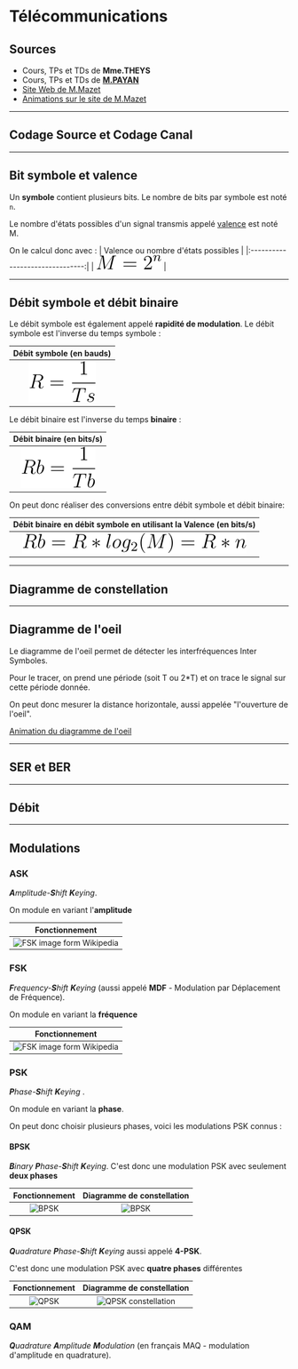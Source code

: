 <!--
Created by Its-Just-Nans - https://github.com/Its-Just-Nans
Copyright Its-Just-Nans
--->

# Télécommunications

## Sources

- Cours, TPs et TDs de **Mme.THEYS**
- Cours, TPs et TDs de [**M.PAYAN**](https://www.i3s.unice.fr/~fpayan/)
- [Site Web de M.Mazet](http://miv.u-strasbg.fr/mazet/mazet-fr.html)
- [Animations sur le site de M.Mazet](http://miv.u-strasbg.fr/mazet/animations/)

---

## Codage Source et Codage  Canal

---

## Bit symbole et valence

Un **symbole** contient plusieurs bits. Le nombre de bits par symbole est noté `n`.

Le nombre d'états possibles d'un signal transmis appelé [valence](https://fr.wikipedia.org/wiki/Valence_(r%C3%A9seau)) est noté M.

On le calcul donc avec :
| Valence ou nombre d'états possibles |
|:-------------------------------:|
| ![Equation](./data/telecom/valence.svg) |

---

## Débit symbole et débit binaire

Le débit symbole est également appelé **rapidité de modulation**. Le débit symbole est l'inverse du temps symbole :

| Débit symbole (**en bauds**)|
|:-------------------------------:|
| ![Equation](./data/telecom/debitSymbole.svg) |

Le débit binaire est l'inverse du temps **binaire** :

| Débit binaire (**en bits/s**)|
|:-------------------------------:|
| ![Equation](./data/telecom/debitBinaire.svg) |

On peut donc réaliser des conversions entre débit symbole et débit binaire:

| Débit binaire en débit symbole en utilisant la Valence (**en bits/s**)|
|:---------------------------------------------------------------------:|
| ![Equation](./data/telecom/debitBinaireDebitSymbole.svg) |

---

## Diagramme de constellation

---

## Diagramme de l'oeil

Le diagramme de l'oeil permet de détecter les interfréquences Inter Symboles.

Pour le tracer, on prend une période (soit T ou 2*T) et on trace le signal sur cette période donnée.

On peut donc mesurer la distance horizontale, aussi appelée "l'ouverture de l'oeil".

[Animation du diagramme de l'oeil](http://miv.u-strasbg.fr/mazet/animations/eyediag.html)

---

## SER et BER

---

## Débit

---

## Modulations

### ASK

_**A**mplitude-**S**hift **K**eying_.

On module en variant l'**amplitude**

|                                                                Fonctionnement                                                                                |
|:------------------------------------------------------------------------------------------------------------------------------------------------------------:|
| ![FSK image form Wikipedia](https://www.researchgate.net/profile/Ahmad_Fauzi_Abas/publication/221907745/figure/fig1/AS:670028466765837@1536758643863/Example-of-ASK-modulation-foramt-a-binary-signal-and-b-ASK-modulated-signal.png) |

### FSK

_**F**requency-**S**hift **K**eying_ (aussi appelé **MDF** - Modulation par Déplacement de Fréquence).

On module en variant la **fréquence**

|                                                                Fonctionnement                                                                                |
|:------------------------------------------------------------------------------------------------------------------------------------------------------------:|
| ![FSK image form Wikipedia](https://upload.wikimedia.org/wikipedia/commons/thumb/9/90/Frequency-shift_keying_fr.svg/330px-Frequency-shift_keying_fr.svg.png) |

### PSK

_**P**hase-**S**hift **K**eying_ .

On module en variant la **phase**.

On peut donc choisir plusieurs phases, voici les modulations PSK connus :

#### BPSK

_**B**inary **P**hase-**S**hift **K**eying_. C'est donc une modulation PSK avec seulement **deux phases**

|                                             Fonctionnement                                          |                                  Diagramme de constellation                                              |
|:---------------------------------------------------------------------------------------------------:|:--------------------------------------------------------------------------------------------------------:|
| ![BPSK](https://i.pcmag.com/imagery/encyclopedia-terms/psk-_psk.fit_lim.size_1050x.gif) | ![BPSK](https://upload.wikimedia.org/wikipedia/commons/thumb/4/41/BPSK_Gray_Coded.svg/200px-BPSK_Gray_Coded.svg.png) |

#### QPSK

_**Q**uadrature **P**hase-**S**hift **K**eying_ aussi appelé **4-PSK**.

C'est donc une modulation PSK avec **quatre phases** différentes

|                                             Fonctionnement                                          |                                  Diagramme de constellation                                              |
|:---------------------------------------------------------------------------------------------------:|:--------------------------------------------------------------------------------------------------------:|
| ![QPSK](https://i.pcmag.com/imagery/encyclopedia-terms/psk-_qpsk.fit_lim.size_800x.gif) | ![QPSK constellation](https://upload.wikimedia.org/wikipedia/commons/thumb/8/8f/QPSK_Gray_Coded.svg/200px-QPSK_Gray_Coded.svg.png) |

### QAM

_**Q**uadrature **A**mplitude **M**odulation_ (en français MAQ - modulation d'amplitude en quadrature).
